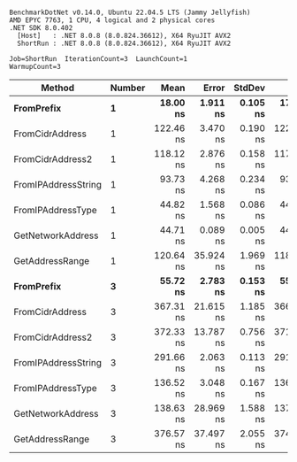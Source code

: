 ```

BenchmarkDotNet v0.14.0, Ubuntu 22.04.5 LTS (Jammy Jellyfish)
AMD EPYC 7763, 1 CPU, 4 logical and 2 physical cores
.NET SDK 8.0.402
  [Host]   : .NET 8.0.8 (8.0.824.36612), X64 RyuJIT AVX2
  ShortRun : .NET 8.0.8 (8.0.824.36612), X64 RyuJIT AVX2

Job=ShortRun  IterationCount=3  LaunchCount=1  
WarmupCount=3  

```
| Method              | Number | Mean      | Error     | StdDev   | Min       | Max       | Gen0   | Allocated |
|-------------------- |------- |----------:|----------:|---------:|----------:|----------:|-------:|----------:|
| **FromPrefix**          | **1**      |  **18.00 ns** |  **1.911 ns** | **0.105 ns** |  **17.89 ns** |  **18.10 ns** | **0.0007** |      **56 B** |
| FromCidrAddress     | 1      | 122.46 ns |  3.470 ns | 0.190 ns | 122.32 ns | 122.68 ns | 0.0012 |     112 B |
| FromCidrAddress2    | 1      | 118.12 ns |  2.876 ns | 0.158 ns | 117.99 ns | 118.30 ns | 0.0012 |     112 B |
| FromIPAddressString | 1      |  93.73 ns |  4.268 ns | 0.234 ns |  93.47 ns |  93.93 ns | 0.0006 |      56 B |
| FromIPAddressType   | 1      |  44.82 ns |  1.568 ns | 0.086 ns |  44.75 ns |  44.92 ns | 0.0010 |      88 B |
| GetNetworkAddress   | 1      |  44.71 ns |  0.089 ns | 0.005 ns |  44.71 ns |  44.72 ns | 0.0007 |      56 B |
| GetAddressRange     | 1      | 120.64 ns | 35.924 ns | 1.969 ns | 118.60 ns | 122.53 ns | 0.0019 |     168 B |
| **FromPrefix**          | **3**      |  **55.72 ns** |  **2.783 ns** | **0.153 ns** |  **55.59 ns** |  **55.89 ns** | **0.0020** |     **168 B** |
| FromCidrAddress     | 3      | 367.31 ns | 21.615 ns | 1.185 ns | 366.17 ns | 368.53 ns | 0.0038 |     336 B |
| FromCidrAddress2    | 3      | 372.33 ns | 13.787 ns | 0.756 ns | 371.73 ns | 373.18 ns | 0.0038 |     336 B |
| FromIPAddressString | 3      | 291.66 ns |  2.063 ns | 0.113 ns | 291.54 ns | 291.76 ns | 0.0019 |     168 B |
| FromIPAddressType   | 3      | 136.52 ns |  3.048 ns | 0.167 ns | 136.40 ns | 136.71 ns | 0.0031 |     264 B |
| GetNetworkAddress   | 3      | 138.63 ns | 28.969 ns | 1.588 ns | 137.53 ns | 140.45 ns | 0.0019 |     168 B |
| GetAddressRange     | 3      | 376.57 ns | 37.497 ns | 2.055 ns | 374.91 ns | 378.87 ns | 0.0057 |     504 B |
